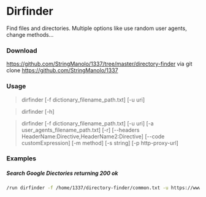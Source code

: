 # Dirfinder

Find files and directories. Multiple options like use random user agents, change methods...  

### Download
https://github.com/StringManolo/1337/tree/master/directory-finder via git clone https://github.com/StringManolo/1337

### Usage
> dirfinder [-f dictionary_filename_path.txt] [-u uri]  
  
> dirfinder [-h]  
  
> dirfinder [-f dictionary_filename_path.txt] [-u uri] [-a user_agents_filename_path.txt] [-r] [--headers HeaderName:Directive,HeaderName2:Directive] [--code customExpression] [-m method] [-s string] [-p http-proxy-url]  
  
### Examples
##### Search Google Diectories returning 200 ok  
```bash
/run dirfinder -f /home/1337/directory-finder/common.txt -u https://www.google.com
```



